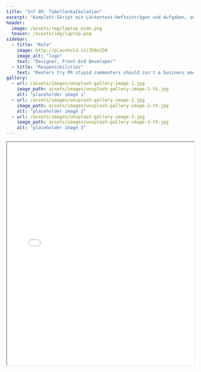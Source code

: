 ```yaml
---
title: "Inf 09: Tabellenkalkulation"
excerpt: "Komplett-Skript mit Lückentext-Hefteinträgen und Aufgaben, ausgerichtet auf BYCS-Drive."
header:
  image: /assets/img/laptop_wide.png
  teaser: /assets/img/laptop.png
sidebar:
  - title: "Role"
    image: http://placehold.it/350x250
    image_alt: "logo"
    text: "Designer, Front-End Developer"
  - title: "Responsibilities"
    text: "Reuters try PR stupid commenters should isn't a business model"
gallery:
  - url: /assets/images/unsplash-gallery-image-1.jpg
    image_path: assets/images/unsplash-gallery-image-1-th.jpg
    alt: "placeholder image 1"
  - url: /assets/images/unsplash-gallery-image-2.jpg
    image_path: assets/images/unsplash-gallery-image-2-th.jpg
    alt: "placeholder image 2"
  - url: /assets/images/unsplash-gallery-image-3.jpg
    image_path: assets/images/unsplash-gallery-image-3-th.jpg
    alt: "placeholder image 3"
---
```



<iframe src="../../assets/pdf/Inf09_SkriptTabellenkalkulation.pdf" width="100%" height="600px">
  This browser does not support PDFs. Please download the PDF to view it: 
  <a href="../../assets/pdf/Inf09_SkriptTabellenkalkulation.pdf">Download PDF</a>.
</iframe>
